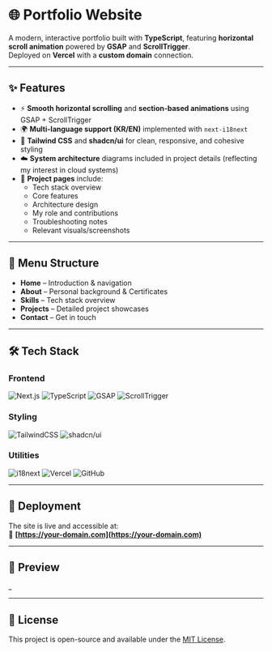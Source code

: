 # 🌐 Portfolio Website

A modern, interactive portfolio built with **TypeScript**, featuring **horizontal scroll animation** powered by **GSAP** and **ScrollTrigger**.  
Deployed on **Vercel** with a **custom domain** connection.

---

## ✨ Features

- ⚡ **Smooth horizontal scrolling** and **section-based animations** using GSAP + ScrollTrigger  
- 🌍 **Multi-language support (KR/EN)** implemented with `next-i18next`  
- 🎨 **Tailwind CSS** and **shadcn/ui** for clean, responsive, and cohesive styling  
- ☁️ **System architecture** diagrams included in project details (reflecting my interest in cloud systems)  
- 📁 **Project pages** include:
  - Tech stack overview  
  - Core features  
  - Architecture design  
  - My role and contributions  
  - Troubleshooting notes  
  - Relevant visuals/screenshots  

---

## 🧭 Menu Structure

- **Home** – Introduction & navigation  
- **About** – Personal background & Certificates  
- **Skills** – Tech stack overview  
- **Projects** – Detailed project showcases  
- **Contact** – Get in touch  

---

## 🛠️ Tech Stack

### Frontend
![Next.js](https://img.shields.io/badge/Next.js-black?logo=next.js)
![TypeScript](https://img.shields.io/badge/TypeScript-3178C6?logo=typescript&logoColor=white)
![GSAP](https://img.shields.io/badge/GSAP-88CE02?logo=greensock&logoColor=white)
![ScrollTrigger](https://img.shields.io/badge/ScrollTrigger-88CE02?logo=greensock&logoColor=white)

### Styling
![TailwindCSS](https://img.shields.io/badge/TailwindCSS-06B6D4?logo=tailwindcss&logoColor=white)
![shadcn/ui](https://img.shields.io/badge/shadcn/ui-000000?logo=shadcn&logoColor=white)

### Utilities
![i18next](https://img.shields.io/badge/i18next-26A69A?logo=i18next&logoColor=white)
![Vercel](https://img.shields.io/badge/Vercel-000000?logo=vercel&logoColor=white)
![GitHub](https://img.shields.io/badge/GitHub-181717?logo=github&logoColor=white)

---

## 🚀 Deployment

The site is live and accessible at:  
🔗 **[https://your-domain.com](https://your-domain.com)**

---

## 📸 Preview

_

---

## 📄 License

This project is open-source and available under the [MIT License](LICENSE).
